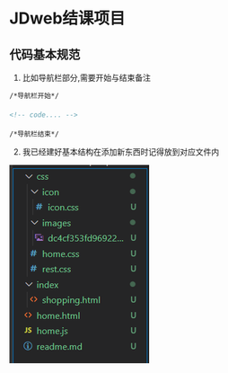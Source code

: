 # JDweb结课项目

## 代码基本规范

1. 比如导航栏部分,需要开始与结束备注

```html
/*导航栏开始*/

<!-- code.... -->

/*导航栏结束*/
```

2. 我已经建好基本结构在添加新东西时记得放到对应文件内

![image-20221129174525740](css\images\image-20221129174525740.png)